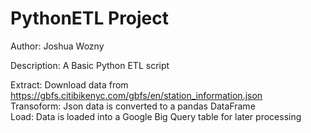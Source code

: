 # PythonETL Project
Author: Joshua Wozny

Description: A Basic Python ETL script

Extract: Download data from https://gbfs.citibikenyc.com/gbfs/en/station_information.json <br>
Transoform: Json data is converted to a pandas DataFrame <br>
Load: Data is loaded into a Google Big Query table for later processing <br>
